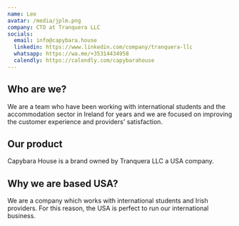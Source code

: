 ```yaml
---
name: Leo
avatar: /media/jplm.png
company: CTO at Tranquera LLC
socials:
  email: info@capybara.house
  linkedin: https://www.linkedin.com/company/tranquera-llc
  whatsapp: https://wa.me/+35314434958
  calendly: https://calendly.com/capybarahouse
---
```


## Who are we?

We are a team who have been working with international students and the accommodation sector in Ireland for years and we are focused on improving the customer experience and providers' satisfaction.

## Our product

Capybara House is a brand owned by Tranquera LLC a USA company.

## Why we are based USA?

We are a company which works with international students and Irish providers. For this reason, the USA is perfect to run our international business.